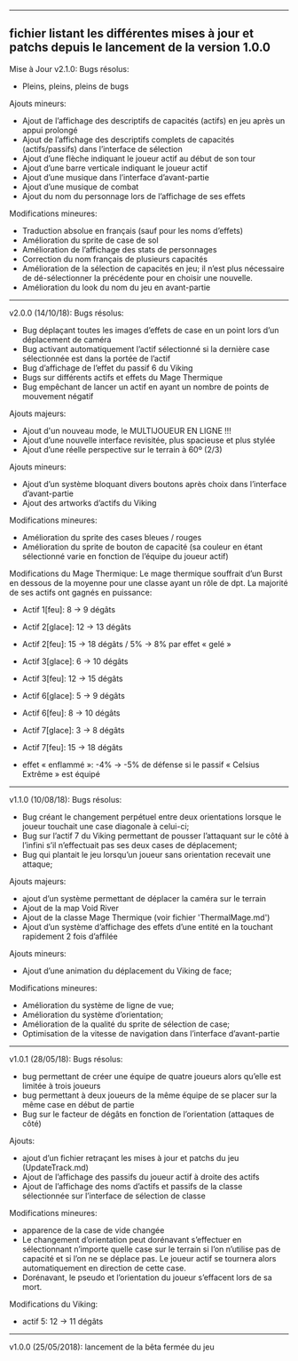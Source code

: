 -------------------------------------------------
fichier listant les différentes mises à jour 
et patchs depuis le lancement de la version 1.0.0
-------------------------------------------------
Mise à Jour v2.1.0:
Bugs résolus:
- Pleins, pleins, pleins de bugs

Ajouts mineurs:
- Ajout de l’affichage des descriptifs de capacités (actifs) en jeu après un appui prolongé
- Ajout de l’affichage des descriptifs complets de capacités (actifs/passifs) dans l’interface de sélection
- Ajout d’une flèche indiquant le joueur actif au début de son tour
- Ajout d’une barre verticale indiquant le joueur actif
- Ajout d’une musique dans l’interface d’avant-partie
- Ajout d’une musique de combat
- Ajout du nom du personnage lors de l’affichage de ses effets

Modifications mineures:
- Traduction absolue en français (sauf pour les noms d’effets)
- Amélioration du sprite de case de sol
- Amélioration de l’affichage des stats de personnages
- Correction du nom français de plusieurs capacités
- Amélioration de la sélection de capacités en jeu; il n’est plus nécessaire de dé-sélectionner la précédente pour en choisir une nouvelle.
- Amélioration du look du nom du jeu en avant-partie

-------------------------------------------------

v2.0.0 (14/10/18):
Bugs résolus:
- Bug déplaçant toutes les images d’effets de case en un point lors d’un déplacement de caméra
- Bug activant automatiquement l’actif sélectionné si la dernière case sélectionnée est dans la portée de l’actif
- Bug d’affichage de l’effet du passif 6 du Viking
- Bugs sur différents actifs et effets du Mage Thermique
- Bug empêchant de lancer un actif en ayant un nombre de points de mouvement négatif

Ajouts majeurs:
- Ajout d'un nouveau mode, le MULTIJOUEUR EN LIGNE !!!
- Ajout d’une nouvelle interface revisitée, plus spacieuse et plus stylée
- Ajout d’une réelle perspective sur le terrain à 60º (2/3)

Ajouts mineurs:
- Ajout d’un système bloquant divers boutons après choix dans l’interface d’avant-partie
- Ajout des artworks d’actifs du Viking

Modifications mineures:
- Amélioration du sprite des cases bleues / rouges
- Amélioration du sprite de bouton de capacité (sa couleur en étant sélectionné varie en fonction de l’équipe du joueur actif)

Modifications du Mage Thermique:
Le mage thermique souffrait d’un Burst en dessous de la moyenne pour une classe ayant un rôle de dpt. La majorité de ses actifs ont gagnés en puissance:
- Actif 1[feu]: 8 -> 9 dégâts 
- Actif 2[glace]: 12 -> 13 dégâts
- Actif 2[feu]: 15 -> 18 dégâts / 5% -> 8% par effet « gelé »
- Actif 3[glace]: 6 -> 10 dégâts
- Actif 3[feu]: 12 -> 15 dégâts
- Actif 6[glace]: 5 -> 9 dégâts
- Actif 6[feu]: 8 -> 10 dégâts
- Actif 7[glace]: 3 -> 8 dégâts
- Actif 7[feu]: 15 -> 18 dégâts

- effet « enflammé »: -4% -> -5% de défense si le passif « Celsius Extrême » est équipé

-------------------------------------------------

v1.1.0 (10/08/18):
Bugs résolus:
- Bug créant le changement perpétuel entre deux orientations lorsque le joueur touchait une case diagonale à celui-ci;
- Bug sur l’actif 7 du Viking permettant de pousser l’attaquant sur le côté à l’infini s’il n’effectuait pas ses deux cases de déplacement;
- Bug qui plantait le jeu lorsqu’un joueur sans orientation recevait une attaque;

Ajouts majeurs:
- ajout d’un système permettant de déplacer la caméra sur le terrain
- Ajout de la map Void River
- Ajout de la classe Mage Thermique (voir fichier 'ThermalMage.md')
- Ajout d’un système d’affichage des effets d’une entité en la touchant rapidement 2 fois d’affilée

Ajouts mineurs:
- Ajout d’une animation du déplacement du Viking de face;

Modifications mineures:
- Amélioration du système de ligne de vue;
- Amélioration du système d’orientation;
- Amélioration de la qualité du sprite de sélection de case;
- Optimisation de la vitesse de navigation dans l’interface d’avant-partie

-------------------------------------------------

v1.0.1 (28/05/18):
Bugs résolus:
- bug permettant de créer une équipe de quatre joueurs alors qu’elle est limitée à trois joueurs
- bug permettant à deux joueurs de la même équipe de se placer sur la même case en début de partie
- Bug sur le facteur de dégâts en fonction de l’orientation (attaques de côté)

Ajouts:
- ajout d’un fichier retraçant les mises à jour et patchs du jeu (UpdateTrack.md)
- Ajout de l’affichage des passifs du joueur actif à droite des actifs
- Ajout de l’affichage des noms d’actifs et passifs de la classe sélectionnée sur l’interface de sélection de classe

Modifications mineures:
- apparence de la case de vide changée
- Le changement d’orientation peut dorénavant s’effectuer en sélectionnant n’importe quelle case sur le terrain si l’on n’utilise pas de capacité et si l’on ne se déplace pas. Le joueur actif se tournera alors automatiquement en direction de cette case.
- Dorénavant, le pseudo et l’orientation du joueur s’effacent lors de sa mort.

Modifications du Viking:
- actif 5: 12 -> 11 dégâts

-------------------------------------------------
v1.0.0 (25/05/2018):
lancement de la bêta fermée du jeu

